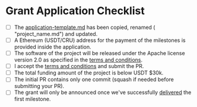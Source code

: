 # Grant Application Checklist

- [ ] The [application-template.md](https://github.com/crustio/Crust-Grants-Program/blob/main/applications/application_template.md) has been copied, renamed ( "project_name.md") and updated.
- [ ] A Ethereum (USDT/CRU) address for the payment of the milestones is provided inside the application.  
- [ ] The software of the project will be released under the Apache license version 2.0 as specified in the [terms and conditions](https://github.com/crustio/Crust-Grants-Program/blob/main/crust-grants-terms-and-conditions.md).
- [ ] I accept the [terms and conditions](https://github.com/crustio/Crust-Grants-Program/blob/main/crust-grants-terms-and-conditions.md) and submit the PR.
- [ ] The total funding amount of the project is below USDT $30k.
- [ ] The initial PR contains only one commit (squash if needed before submitting your PR).
- [ ] The grant will only be announced once we've successfully [delivered](https://github.com/crustio/Crust-Grant-Milestone-Delivery) the first milestone.

